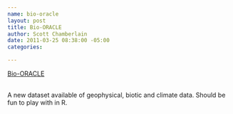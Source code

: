 ```yaml
--- 
name: bio-oracle
layout: post
title: Bio-ORACLE
author: Scott Chamberlain
date: 2011-03-25 08:38:00 -05:00
categories: 

---
```

<a href="http://www.oracle.ugent.be/index.html">Bio-ORACLE</a><div><br /></div><div>A new dataset available of geophysical, biotic and climate data. Should be fun to play with in R. </div>
